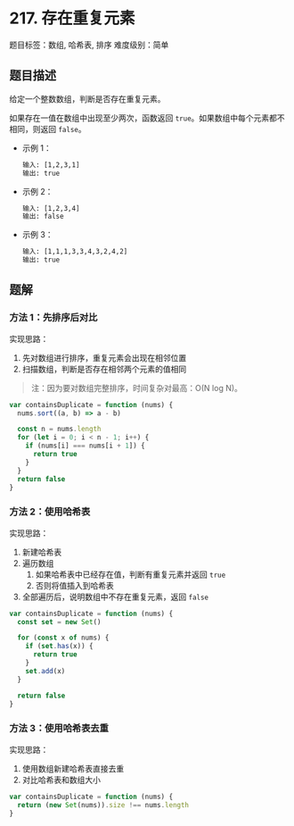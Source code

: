 # 217. 存在重复元素

题目标签：数组, 哈希表, 排序
难度级别：简单

## 题目描述

给定一个整数数组，判断是否存在重复元素。

如果存在一值在数组中出现至少两次，函数返回 `true`。如果数组中每个元素都不相同，则返回 `false`。

- 示例 1：

  ```txt
  输入: [1,2,3,1]
  输出: true
  ```

- 示例 2：

  ```txt
  输入: [1,2,3,4]
  输出: false
  ```

- 示例 3：

  ```txt
  输入: [1,1,1,3,3,4,3,2,4,2]
  输出: true
  ```

## 题解

### 方法 1：先排序后对比

实现思路：

1. 先对数组进行排序，重复元素会出现在相邻位置
2. 扫描数组，判断是否存在相邻两个元素的值相同

> 注：因为要对数组完整排序，时间复杂对最高：O(N log N)。

```js
var containsDuplicate = function (nums) {
  nums.sort((a, b) => a - b)

  const n = nums.length
  for (let i = 0; i < n - 1; i++) {
    if (nums[i] === nums[i + 1]) {
      return true
    }
  }
  return false
}
```

### 方法 2：使用哈希表

实现思路：

1. 新建哈希表
2. 遍历数组
   1. 如果哈希表中已经存在值，判断有重复元素并返回 `true`
   2. 否则将值插入到哈希表
3. 全部遍历后，说明数组中不存在重复元素，返回 `false`

```js
var containsDuplicate = function (nums) {
  const set = new Set()

  for (const x of nums) {
    if (set.has(x)) {
      return true
    }
    set.add(x)
  }

  return false
}
```

### 方法 3：使用哈希表去重

实现思路：

1. 使用数组新建哈希表直接去重
2. 对比哈希表和数组大小

```js
var containsDuplicate = function (nums) {
  return (new Set(nums)).size !== nums.length
}
```
